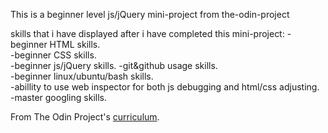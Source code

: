 This is a beginner level js/jQuery mini-project from the-odin-project

skills that i have displayed after i have completed this mini-project:
-beginner HTML skills.  
-beginner CSS skills.  
-beginner js/jQuery skills.
-git&github usage skills.  
-beginner linux/ubuntu/bash skills.  
-abillity to use web inspector for both js debugging and html/css adjusting.  
-master googling skills.  

From The Odin Project's [curriculum](http://www.theodinproject.com/web-development-101/html-css).
